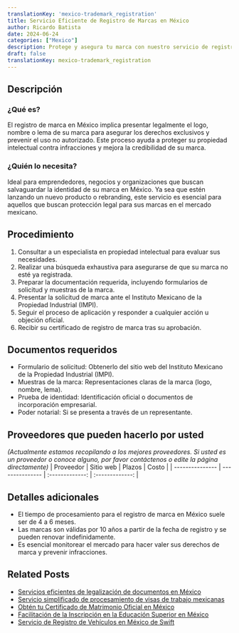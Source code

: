 ```yaml
---
translationKey: 'mexico-trademark_registration'
title: Servicio Eficiente de Registro de Marcas en México
author: Ricardo Batista
date: 2024-06-24
categories: ["Mexico"]
description: Protege y asegura tu marca con nuestro servicio de registro de marcas en México sin problemas. Rápido, confiable y sin complicaciones.
draft: false
translationKey: mexico-trademark_registration
---
```


## Descripción
### ¿Qué es?
El registro de marca en México implica presentar legalmente el logo, nombre o lema de su marca para asegurar los derechos exclusivos y prevenir el uso no autorizado. Este proceso ayuda a proteger su propiedad intelectual contra infracciones y mejora la credibilidad de su marca.

### ¿Quién lo necesita?
Ideal para emprendedores, negocios y organizaciones que buscan salvaguardar la identidad de su marca en México. Ya sea que estén lanzando un nuevo producto o rebranding, este servicio es esencial para aquellos que buscan protección legal para sus marcas en el mercado mexicano.

## Procedimiento

1. Consultar a un especialista en propiedad intelectual para evaluar sus necesidades.
2. Realizar una búsqueda exhaustiva para asegurarse de que su marca no esté ya registrada.
3. Preparar la documentación requerida, incluyendo formularios de solicitud y muestras de la marca.
4. Presentar la solicitud de marca ante el Instituto Mexicano de la Propiedad Industrial (IMPI).
5. Seguir el proceso de aplicación y responder a cualquier acción u objeción oficial.
6. Recibir su certificado de registro de marca tras su aprobación.

## Documentos requeridos

- Formulario de solicitud: Obtenerlo del sitio web del Instituto Mexicano de la Propiedad Industrial (IMPI).
- Muestras de la marca: Representaciones claras de la marca (logo, nombre, lema).
- Prueba de identidad: Identificación oficial o documentos de incorporación empresarial.
- Poder notarial: Si se presenta a través de un representante.

## Proveedores que pueden hacerlo por usted

_(Actualmente estamos recopilando a los mejores proveedores. Si usted es un proveedor o conoce alguno, por favor contáctenos o edite la página directamente)_
| Proveedor        |     Sitio web     |     Plazos    |       Costo      |
| --------------- | --------------- |  :-------------: | :-------------: |

## Detalles adicionales

- El tiempo de procesamiento para el registro de marca en México suele ser de 4 a 6 meses.
- Las marcas son válidas por 10 años a partir de la fecha de registro y se pueden renovar indefinidamente.
- Es esencial monitorear el mercado para hacer valer sus derechos de marca y prevenir infracciones.
## Related Posts

- [Servicios eficientes de legalización de documentos en México](https://tramitit.com/spanish/guides/mexico/legalización_de_documentos/)
- [Servicio simplificado de procesamiento de visas de trabajo mexicanas](https://tramitit.com/spanish/guides/mexico/trámite_de_visa_de_trabajo/)
- [Obtén tu Certificado de Matrimonio Oficial en México](https://tramitit.com/spanish/guides/mexico/acta_de_matrimonio/)
- [Facilitación de la Inscripción en la Educación Superior en México](https://tramitit.com/spanish/guides/mexico/inscripción_a_educación_superior/)
- [Servicio de Registro de Vehículos en México de Swift](https://tramitit.com/spanish/guides/mexico/registro_vehicular/)